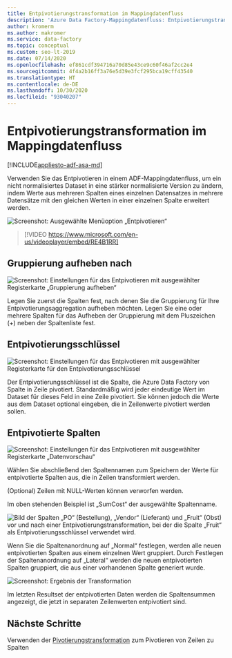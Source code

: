 ```yaml
---
title: Entpivotierungstransformation im Mappingdatenfluss
description: 'Azure Data Factory-Mappingdatenfluss: Entpivotierungstransformation'
author: kromerm
ms.author: makromer
ms.service: data-factory
ms.topic: conceptual
ms.custom: seo-lt-2019
ms.date: 07/14/2020
ms.openlocfilehash: ef861cdf394716a70d85e43ce9c60f46af2cc2e4
ms.sourcegitcommit: 4f4a2b16ff3a76e5d39e3fcf295bca19cff43540
ms.translationtype: HT
ms.contentlocale: de-DE
ms.lasthandoff: 10/30/2020
ms.locfileid: "93040207"
---
```

# <a name="unpivot-transformation-in-mapping-data-flow"></a>Entpivotierungstransformation im Mappingdatenfluss

[!INCLUDE[appliesto-adf-asa-md](includes/appliesto-adf-asa-md.md)]

Verwenden Sie das Entpivotieren in einem ADF-Mappingdatenfluss, um ein nicht normalisiertes Dataset in eine stärker normalisierte Version zu ändern, indem Werte aus mehreren Spalten eines einzelnen Datensatzes in mehrere Datensätze mit den gleichen Werten in einer einzelnen Spalte erweitert werden.

![Screenshot: Ausgewählte Menüoption „Entpivotieren“](media/data-flow/unpivot1.png "Entpivotierungsoptionen 1")

> [!VIDEO https://www.microsoft.com/en-us/videoplayer/embed/RE4B1RR]

## <a name="ungroup-by"></a>Gruppierung aufheben nach

![Screenshot: Einstellungen für das Entpivotieren mit ausgewählter Registerkarte „Gruppierung aufheben“](media/data-flow/unpivot5.png "Entpivotierungsoptionen 2")

Legen Sie zuerst die Spalten fest, nach denen Sie die Gruppierung für Ihre Entpivotierungsaggregation aufheben möchten. Legen Sie eine oder mehrere Spalten für das Aufheben der Gruppierung mit dem Pluszeichen (+) neben der Spaltenliste fest.

## <a name="unpivot-key"></a>Entpivotierungsschlüssel

![Screenshot: Einstellungen für das Entpivotieren mit ausgewählter Registerkarte für den Entpivotierungsschlüssel](media/data-flow/unpivot6.png "Entpivotierungsoptionen 3")

Der Entpivotierungsschlüssel ist die Spalte, die Azure Data Factory von Spalte in Zeile pivotiert. Standardmäßig wird jeder eindeutige Wert im Dataset für dieses Feld in eine Zeile pivotiert. Sie können jedoch die Werte aus dem Dataset optional eingeben, die in Zeilenwerte pivotiert werden sollen.

## <a name="unpivoted-columns"></a>Entpivotierte Spalten

![Screenshot: Einstellungen für das Entpivotieren mit ausgewählter Registerkarte „Datenvorschau“](media/data-flow//unpivot7.png "Entpivotierungsoptionen 4")

Wählen Sie abschließend den Spaltennamen zum Speichern der Werte für entpivotierte Spalten aus, die in Zeilen transformiert werden.

(Optional) Zeilen mit NULL-Werten können verworfen werden.

Im oben stehenden Beispiel ist „SumCost“ der ausgewählte Spaltenname.

![Bild der Spalten „PO“ (Bestellung), „Vendor“ (Lieferant) und „Fruit“ (Obst) vor und nach einer Entpivotierungstransformation, bei der die Spalte „Fruit“ als Entpivotierungsschlüssel verwendet wird.](media/data-flow/unpivot3.png)

Wenn Sie die Spaltenanordnung auf „Normal“ festlegen, werden alle neuen entpivotierten Spalten aus einem einzelnen Wert gruppiert. Durch Festlegen der Spaltenanordnung auf „Lateral“ werden die neuen entpivotierten Spalten gruppiert, die aus einer vorhandenen Spalte generiert wurde.

![Screenshot: Ergebnis der Transformation](media/data-flow//unpivot7.png "Entpivotierungsoptionen 5")

Im letzten Resultset der entpivotierten Daten werden die Spaltensummen angezeigt, die jetzt in separaten Zeilenwerten entpivotiert sind.

## <a name="next-steps"></a>Nächste Schritte

Verwenden der [Pivotierungstransformation](data-flow-pivot.md) zum Pivotieren von Zeilen zu Spalten
